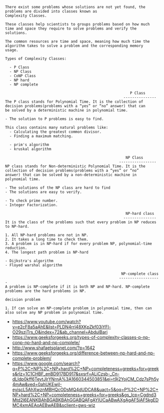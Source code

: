 ```
There exist some problems whose solutions are not yet found, the problems are divided into classes known as 
Complexity Classes.

These classes help scientists to groups problems based on how much time and space they require to solve problems and verify the
solutions.

The common resources are time and space, meaning how much time the algorithm takes to solve a problem and the corresponding memory 
usage.
```

```
Types of Complexity Classes:

  - P Class
  - NP Class
  - CoNP Class
  - NP hard
  - NP complete
```
```
                                                         P Class 
                                                      ---------------   
The P class stands for Polynomial Time. It is the collection of decision problems(problems with a “yes” or “no” answer) that can
be solved by a deterministic machine in polynomial time.

- The solution to P problems is easy to find. 

This class contains many natural problems like:
  - Calculating the greatest common divisor.
  - Finding a maximum matching.
  
  - prim's algorithm
  - kruskal algorithm 
```
```
                                                       NP Class
                                                    -----------------
NP class stands for Non-deterministic Polynomial Time. It is the collection of decision problems(problems with a “yes” or “no” 
answer) that can be solved by a non-deterministic machine in polynomial time.

- The solutions of the NP class are hard to find
- The solutions are easy to verify.

- To check prime number.
- Integer Factorization.
```

```
                                                       NP-hard class
                                                      ---------------
It is the class of the problems such that every problem in NP reduces to NP-hard.

1. All NP-hard problems are not in NP.
2. It takes a long time to check them. 
3. A problem is in NP-hard if for every problem NP, polynomial-time reduction.
4. The longest path problem is NP-hard

- Dijkstra's algorithm
- Floyed warshal algorithm
```
```
                                                     NP-complete class
                                                    -------------------
A problem is NP-complete if it is both NP and NP-hard. NP-complete problems are the hard problems in NP.

decision problem

1. If can solve an NP-complete problem in polynomial time, then can also solve any NP problem in polynomial time.
```

- https://www.youtube.com/watch?v=e2cF8a5aAhE&list=PLDN4rrl48XKpZkf03iYFl-O29szjTrs_O&index=72&ab_channel=AbdulBari
- https://www.geeksforgeeks.org/types-of-complexity-classes-p-np-conp-np-hard-and-np-complete/
- http://www.shafaetsplanet.com/?p=1642
- https://www.geeksforgeeks.org/difference-between-np-hard-and-np-complete-problem/
- https://www.google.com/search?q=P%2C+NP%2C+NP+hard%2C+NP+completeness+greeks+for+greeks&rlz=1C1CHBF_enBD917BD917&sxsrf=ALiCzsb-_Cn-dLIdp0kff6TevtJlrYNrnA%3A1660344503851&ei=t9j2YojCM_Cdz7sPh5y4mAw&ved=0ahUKEwjI-eyiscL5AhXwznMBHQcODsMQ4dUDCA8&uact=5&oq=P%2C+NP%2C+NP+hard%2C+NP+completeness+greeks+for+greeks&gs_lcp=Cgdnd3Mtd2l6EANKBAhBGABKBAhGGABQAFgAYIUCaABwAXgAgAF5iAF5kgEDMC4xmAEAoAEBwAEB&sclient=gws-wiz
